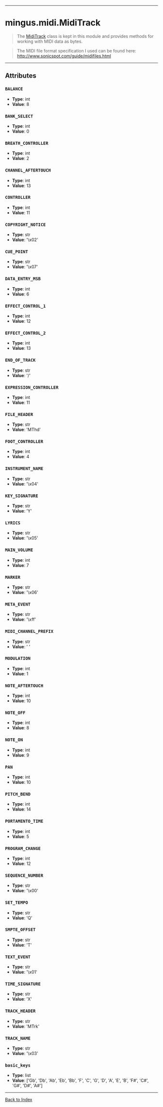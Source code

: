 
---


# mingus.midi.MidiTrack #



> The [MidiTrack](refMingusMidiMiditrack.md) class is kept in this module
> and provides methods for working with MIDI data as bytes.

> The MIDI file format specification I used can be found here:
> http://www.sonicspot.com/guide/midifiles.html




---


## Attributes ##

### `BALANCE` ###

  * **Type**: int
  * **Value**: 8

### `BANK_SELECT` ###

  * **Type**: int
  * **Value**: 0

### `BREATH_CONTROLLER` ###

  * **Type**: int
  * **Value**: 2

### `CHANNEL_AFTERTOUCH` ###

  * **Type**: int
  * **Value**: 13

### `CONTROLLER` ###

  * **Type**: int
  * **Value**: 11

### `COPYRIGHT_NOTICE` ###

  * **Type**: str
  * **Value**: '\x02'

### `CUE_POINT` ###

  * **Type**: str
  * **Value**: '\x07'

### `DATA_ENTRY_MSB` ###

  * **Type**: int
  * **Value**: 6

### `EFFECT_CONTROL_1` ###

  * **Type**: int
  * **Value**: 12

### `EFFECT_CONTROL_2` ###

  * **Type**: int
  * **Value**: 13

### `END_OF_TRACK` ###

  * **Type**: str
  * **Value**: '/'

### `EXPRESSION_CONTROLLER` ###

  * **Type**: int
  * **Value**: 11

### `FILE_HEADER` ###

  * **Type**: str
  * **Value**: 'MThd'

### `FOOT_CONTROLLER` ###

  * **Type**: int
  * **Value**: 4

### `INSTRUMENT_NAME` ###

  * **Type**: str
  * **Value**: '\x04'

### `KEY_SIGNATURE` ###

  * **Type**: str
  * **Value**: 'Y'

### `LYRICS` ###

  * **Type**: str
  * **Value**: '\x05'

### `MAIN_VOLUME` ###

  * **Type**: int
  * **Value**: 7

### `MARKER` ###

  * **Type**: str
  * **Value**: '\x06'

### `META_EVENT` ###

  * **Type**: str
  * **Value**: '\xff'

### `MIDI_CHANNEL_PREFIX` ###

  * **Type**: str
  * **Value**: ' '

### `MODULATION` ###

  * **Type**: int
  * **Value**: 1

### `NOTE_AFTERTOUCH` ###

  * **Type**: int
  * **Value**: 10

### `NOTE_OFF` ###

  * **Type**: int
  * **Value**: 8

### `NOTE_ON` ###

  * **Type**: int
  * **Value**: 9

### `PAN` ###

  * **Type**: int
  * **Value**: 10

### `PITCH_BEND` ###

  * **Type**: int
  * **Value**: 14

### `PORTAMENTO_TIME` ###

  * **Type**: int
  * **Value**: 5

### `PROGRAM_CHANGE` ###

  * **Type**: int
  * **Value**: 12

### `SEQUENCE_NUMBER` ###

  * **Type**: str
  * **Value**: '\x00'

### `SET_TEMPO` ###

  * **Type**: str
  * **Value**: 'Q'

### `SMPTE_OFFSET` ###

  * **Type**: str
  * **Value**: 'T'

### `TEXT_EVENT` ###

  * **Type**: str
  * **Value**: '\x01'

### `TIME_SIGNATURE` ###

  * **Type**: str
  * **Value**: 'X'

### `TRACK_HEADER` ###

  * **Type**: str
  * **Value**: 'MTrk'

### `TRACK_NAME` ###

  * **Type**: str
  * **Value**: '\x03'

### `basic_keys` ###

  * **Type**: list
  * **Value**: ['Gb', 'Db', 'Ab', 'Eb', 'Bb', 'F', 'C', 'G', 'D', 'A', 'E', 'B', 'F#', 'C#', 'G#', 'D#', 'A#']


---


[Back to Index](mingusIndex.md)